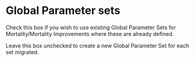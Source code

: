 # Global Parameter sets

Check this box if you wish to use existing Global Parameter Sets for
Mortality/Mortality Improvements where these are already defined.

Leave this box unchecked to create a new Global Parameter Set for each
set migrated.
